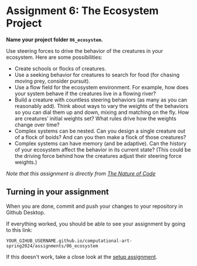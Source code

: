 # Assignment 6: The Ecosystem Project

**Name your project folder `06_ecosystem`.**

Use steering forces to drive the behavior of the creatures in your ecosystem. Here are some possibilities:

- Create schools or flocks of creatures.
- Use a seeking behavior for creatures to search for food (for chasing moving prey, consider pursuit).
- Use a flow field for the ecosystem environment. For example, how does your system behave if the creatures live in a flowing river?
- Build a creature with countless steering behaviors (as many as you can reasonably add). Think about ways to vary the weights of the behaviors so you can dial them up and down, mixing and matching on the fly. How are creatures’ initial weights set? What rules drive how the weights change over time?
- Complex systems can be nested. Can you design a single creature out of a flock of boids? And can you then make a flock of those creatures?
- Complex systems can have memory (and be adaptive). Can the history of your ecosystem affect the behavior in its current state? (This could be the driving force behind how the creatures adjust their steering force weights.)

*Note that this assignment is directly from [The Nature of Code](https://natureofcode.com/autonomous-agents/)*

## Turning in your assignment

When you are done, commit and push your changes to your repository in Github Desktop.

If everything worked, you should be able to see your assignment by going to this link:

```
YOUR_GIHUB_USERNAME.github.io/computational-art-spring2024/assignments/06_ecosystem
```

If this doesn't work, take a close look at the [setup assignment](./p5-setup-abstract.html).